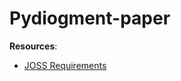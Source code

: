 # Pydiogment-paper

**Resources**:

* [JOSS Requirements](https://joss.readthedocs.io/en/latest/submitting.html)
